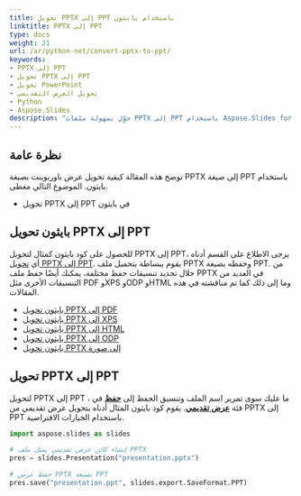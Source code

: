 ```yaml
---
title: تحويل PPTX إلى PPT باستخدام بايثون
linktitle: PPTX إلى PPT
type: docs
weight: 21
url: /ar/python-net/convert-pptx-to-ppt/
keywords:
- PPTX إلى PPT
- تحويل PPTX إلى PPT
- تحويل PowerPoint
- تحويل العرض التقديمي
- Python
- Aspose.Slides
description: "حوِّل بسهولة ملفات PPTX إلى PPT باستخدام Aspose.Slides for Python via .NET—مع ضمان التوافق السلس مع تنسيقات PowerPoint والحفاظ على تخطيط العرض التقديمي وجودته."
---
```


## **نظرة عامة**

توضح هذه المقالة كيفية تحويل عرض باوربوينت بصيغة PPTX إلى صيغة PPT باستخدام بايثون. الموضوع التالي مغطى.

- تحويل PPTX إلى PPT في بايثون

## **بايثون تحويل PPTX إلى PPT**

للحصول على كود بايثون كمثال لتحويل PPTX إلى PPT، يرجى الاطلاع على القسم أدناه أي [تحويل PPTX إلى PPT](#convert-pptx-to-ppt). يقوم ببساطة بتحميل ملف PPTX وحفظه بصيغة PPT. من خلال تحديد تنسيقات حفظ مختلفة، يمكنك أيضًا حفظ ملف PPTX في العديد من التنسيقات الأخرى مثل PDF وXPS وODP وHTML وما إلى ذلك كما تم مناقشته في هذه المقالات.

- [بايثون تحويل PPTX إلى PDF](https://docs.aspose.com/slides/python-net/convert-powerpoint-to-pdf/)
- [بايثون تحويل PPTX إلى XPS](https://docs.aspose.com/slides/python-net/convert-powerpoint-to-xps/)
- [بايثون تحويل PPTX إلى HTML](https://docs.aspose.com/slides/python-net/convert-powerpoint-to-html/)
- [بايثون تحويل PPTX إلى ODP](https://docs.aspose.com/slides/python-net/save-presentation/)
- [بايثون تحويل PPTX إلى صورة](https://docs.aspose.com/slides/python-net/convert-powerpoint-to-png/)

## **تحويل PPTX إلى PPT**
لتحويل PPTX إلى PPT ، ما عليك سوى تمرير اسم الملف وتنسيق الحفظ إلى [**حفظ**](https://reference.aspose.com/slides/python-net/aspose.slides/presentation/) في فئة [**عرض تقديمي**](https://reference.aspose.com/slides/python-net/aspose.slides/presentation/). يقوم كود بايثون المثال أدناه بتحويل عرض تقديمي من PPTX إلى PPT باستخدام الخيارات الافتراضية.

```py
import aspose.slides as slides

# إنشاء كائن عرض تقديمي يمثل ملف PPTX
pres = slides.Presentation("presentation.pptx")

# حفظ عرض PPTX بصيغة PPT
pres.save("presentation.ppt", slides.export.SaveFormat.PPT)
```